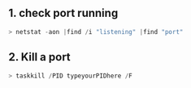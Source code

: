 ## 1. check port running

``` python
> netstat -aon |find /i "listening" |find "port"
```

## 2. Kill a port

``` python
> taskkill /PID typeyourPIDhere /F
```

